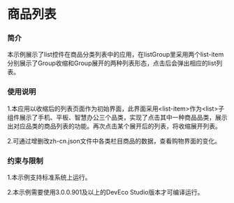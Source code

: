 # 商品列表

### **简介**

本示例展示了list控件在商品分类列表中的应用，在listGroup里采用两个list-item分别展示了Group收缩和Group展开的两种列表形态，点击后会弹出相应的list列表。

### **使用说明**

1.本应用以收缩后的列表页面作为初始界面，此界面采用<list-item\>作为<list\>子组件展示了手机、平板、智慧办公三个品类，实现了点击其中一种商品品类，展示出对应品类的商品列表的功能。再次点击某个展开后的列表，将收缩展开列表。

2.可通过增删改zh-cn.json文件中各类栏目商品的数据，查看购物界面的变化。

### **约束与限制**

1.本示例支持标准系统上运行。

2.本示例需要使用3.0.0.901及以上的DevEco Studio版本才可编译运行。
